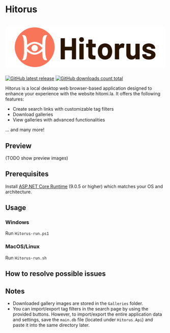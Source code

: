 # Hitorus

<h1 align="center">
  <picture>
    <source media="(prefers-color-scheme: dark)" srcset="content/banner-dark.png">
    <source media="(prefers-color-scheme: light)" srcset="content/banner-light.png">
    <img alt="Hitorus" src="content/banner-light.png">
  </picture>
</h1>

[![GitHub latest release](https://img.shields.io/github/release/kaismic/Hitorus.svg?logo=github)](https://github.com/kaismic/Hitorus/releases/latest)
[![GitHub downloads count total](https://img.shields.io/github/downloads/kaismic/Hitorus/total.svg?logo=github)](https://github.com/kaismic/Hitorus/releases)

Hitorus is a local desktop web browser-based application designed to enhance your experience with the website hitomi.la. It offers the following features:

- Create search links with customizable tag filters
- Download galleries
- View galleries with advanced functionalities

... and many more!

## Preview
(TODO show preview images)

## Prerequisites
Install [ASP.NET Core Runtime](https://dotnet.microsoft.com/download/dotnet/9.0) (9.0.5 or higher) which matches  your OS and architecture.

## Usage
### Windows
Run `Hitorus-run.ps1`

### MacOS/Linux
Run `Hitorus-run.sh`

## How to resolve possible issues


## Notes
- Downloaded gallery images are stored in the `Galleries` folder.
- You can import/export tag filters in the search page by using the provided buttons. However, to import/export the entire application data and settings, save the `main.db` file (located under `Hitorus.Api`) and paste it into the same directory later.